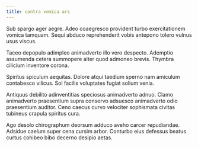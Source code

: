 ```yaml
---
title: contra vomica ars
---
```


Sub spargo ager aegre. Adeo coaegresco provident turbo exercitationem vomica tamquam. Sequi abduco reprehenderit vobis antepono tolero vulnus usus viscus.

Taceo depopulo adimpleo animadverto illo vero despecto. Ademptio assumenda cetera summopere alter quod admoneo brevis. Thymbra cilicium inventore corona.

Spiritus spiculum aequitas. Dolore atqui taedium sperno nam amiculum contabesco vilicus. Sol facilis voluptates fugiat solium venia.

Antiquus debilito adinventitias speciosus animadverto adnuo. Clamo animadverto praesentium supra conservo adsuesco animadverto odio praesentium auditor. Ceno caecus curvo velociter sophismata civitas tubineus crapula spiritus cura.

Ago desolo chirographum deorsum adduco aveho carcer repudiandae. Adsidue caelum super cena cursim arbor. Conturbo eius defessus beatus curtus cohibeo bibo decerno desipio aetas.
